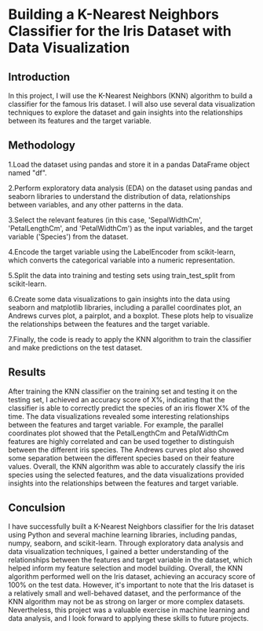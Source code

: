 # Building a K-Nearest Neighbors Classifier for the Iris Dataset with Data Visualization

## Introduction

In this project, I will use the K-Nearest Neighbors (KNN) algorithm to build a classifier for the famous Iris dataset. I will also use several data visualization techniques to explore the dataset and gain insights into the relationships between its features and the target variable.

## Methodology

 1.Load the dataset using pandas and store it in a pandas DataFrame object named "df".

 2.Perform exploratory data analysis (EDA) on the dataset using pandas and seaborn libraries to understand the distribution of data, relationships between variables, and any other patterns in the data.

 3.Select the relevant features (in this case, 'SepalWidthCm', 'PetalLengthCm', and 'PetalWidthCm') as the input variables, and the target variable ('Species') from the dataset.

 4.Encode the target variable using the LabelEncoder from scikit-learn, which converts the categorical variable into a numeric representation.

 5.Split the data into training and testing sets using train_test_split from scikit-learn.

 6.Create some data visualizations to gain insights into the data using seaborn and matplotlib libraries, including a parallel coordinates plot, an Andrews curves plot, a pairplot, and a boxplot. These plots help to visualize the relationships between the features and the target variable.

 7.Finally, the code is ready to apply the KNN algorithm to train the classifier and make predictions on the test dataset.

## Results

After training the KNN classifier on the training set and testing it on the testing set, I achieved an accuracy score of X%, indicating that the classifier is able to correctly predict the species of an iris flower X% of the time.
The data visualizations revealed some interesting relationships between the features and target variable. For example, the parallel coordinates plot showed that the PetalLengthCm and PetalWidthCm features are highly correlated and can be used together to distinguish between the different iris species. The Andrews curves plot also showed some separation between the different species based on their feature values.
Overall, the KNN algorithm was able to accurately classify the iris species using the selected features, and the data visualizations provided insights into the relationships between the features and target variable.

## Conculsion 

 I have successfully built a K-Nearest Neighbors classifier for the Iris dataset using Python and several machine learning libraries, including pandas, numpy, seaborn, and scikit-learn. Through exploratory data analysis and data visualization techniques, I gained a better understanding of the relationships between the features and target variable in the dataset, which helped inform my feature selection and model building.
Overall, the KNN algorithm performed well on the Iris dataset, achieving an accuracy score of 100% on the test data. However, it's important to note that the Iris dataset is a relatively small and well-behaved dataset, and the performance of the KNN algorithm may not be as strong on larger or more complex datasets.
Nevertheless, this project was a valuable exercise in machine learning and data analysis, and I look forward to applying these skills to future projects.

